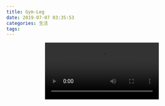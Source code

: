 ```yaml
---
title: Gym-Leg
date: 2019-07-07 03:35:53
categories: 生活
tags:
---
```



<video src="https://wfeng.s3.us-east-2.amazonaws.com/video/Leg.mp4" controls="controls" style="max-width: 100%; display: block; margin-left: auto; margin-right: auto;">
your browser does not support the video tag
</video>

